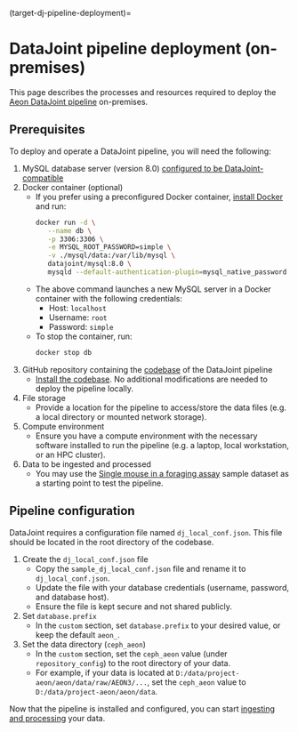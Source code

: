 (target-dj-pipeline-deployment)=
# DataJoint pipeline deployment (on-premises)

This page describes the processes and resources required to deploy the [Aeon DataJoint pipeline](target-aeon-dj-pipeline) on-premises.

## Prerequisites
To deploy and operate a DataJoint pipeline, you will need the following:

1. MySQL database server (version 8.0) [configured to be DataJoint-compatible](https://github.com/datajoint/mysql-docker/blob/master/config/my.cnf)
2. Docker container (optional)
   - If you prefer using a preconfigured Docker container, [install Docker](https://docs.docker.com/engine/install/) and run:
      ```bash
      docker run -d \
         --name db \
         -p 3306:3306 \
         -e MYSQL_ROOT_PASSWORD=simple \
         -v ./mysql/data:/var/lib/mysql \
         datajoint/mysql:8.0 \
         mysqld --default-authentication-plugin=mysql_native_password
      ```
   - The above command launches a new MySQL server in a Docker container with the following credentials: 
      - Host: `localhost`
      - Username: `root`
      - Password: `simple`
   - To stop the container, run:
      ```bash
      docker stop db
      ```
3. GitHub repository containing the [codebase](aeon-mecha-github:) of the DataJoint pipeline
   - [Install the codebase](target-install-aeon-mecha). No additional modifications are needed to deploy the pipeline locally.
4. File storage
   - Provide a location for the pipeline to access/store the data files (e.g. a local directory or mounted network storage).
5. Compute environment
   - Ensure you have a compute environment with the necessary software installed to run the pipeline (e.g. a laptop, local workstation, or an HPC cluster).
6. Data to be ingested and processed
   - You may use the [Single mouse in a foraging assay](sample-data-single-mouse-foraging:) sample dataset as a starting point to test the pipeline.

## Pipeline configuration
DataJoint requires a configuration file named `dj_local_conf.json`. This file should be located in the root directory of the codebase.

1. Create the `dj_local_conf.json` file
   - Copy the `sample_dj_local_conf.json` file and rename it to `dj_local_conf.json`.
   - Update the file with your database credentials (username, password, and database host).
   - Ensure the file is kept secure and not shared publicly.
2. Set `database.prefix`
   - In the `custom` section, set `database.prefix` to your desired value, or keep the default `aeon_`.
3. Set the data directory (`ceph_aeon`)
   - In the `custom` section, set the `ceph_aeon` value (under `repository_config`) to the root directory of your data.
   - For example, if your data is located at `D:/data/project-aeon/aeon/data/raw/AEON3/...`, set the `ceph_aeon` value to `D:/data/project-aeon/aeon/data`.

Now that the pipeline is installed and configured, you can start [ingesting and processing](target-dj-data-ingestion-processing) your data.